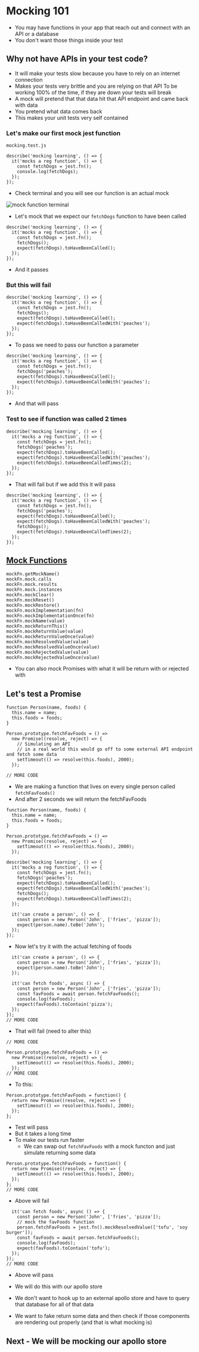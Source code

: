 # Mocking 101
* You may have functions in your app that reach out and connect with an API or a database
* You don't want those things inside your test

## Why not have APIs in your test code?
* It will make your tests slow because you have to rely on an internet connection
* Makes your tests very brittle and you are relying on that API To be working 100% of the time, if they are down your tests will break
* A mock will pretend that that data hit that API endpoint and came back with data
* You pretend what data comes back
* This makes your unit tests very self contained

### Let's make our first mock jest function
`mocking.test.js`

```
describe('mocking learning', () => {
  it('mocks a reg function', () => {
    const fetchDogs = jest.fn();
    console.log(fetchDogs);
  });
});
```

* Check terminal and you will see our function is an actual mock

![mock function terminal](https://i.imgur.com/bZlZ0mz.png)

* Let's mock that we expect our `fetchDogs` function to have been called

```
describe('mocking learning', () => {
  it('mocks a reg function', () => {
    const fetchDogs = jest.fn();
    fetchDogs();
    expect(fetchDogs).toHaveBeenCalled();
  });
});
```

* And it passes

### But this will fail
```
describe('mocking learning', () => {
  it('mocks a reg function', () => {
    const fetchDogs = jest.fn();
    fetchDogs();
    expect(fetchDogs).toHaveBeenCalled();
    expect(fetchDogs).toHaveBeenCalledWith('peaches');
  });
});
```

* To pass we need to pass our function a parameter

```
describe('mocking learning', () => {
  it('mocks a reg function', () => {
    const fetchDogs = jest.fn();
    fetchDogs('peaches');
    expect(fetchDogs).toHaveBeenCalled();
    expect(fetchDogs).toHaveBeenCalledWith('peaches');
  });
});
```

* And that will pass

### Test to see if function was called 2 times
```
describe('mocking learning', () => {
  it('mocks a reg function', () => {
    const fetchDogs = jest.fn();
    fetchDogs('peaches');
    expect(fetchDogs).toHaveBeenCalled();
    expect(fetchDogs).toHaveBeenCalledWith('peaches');
    expect(fetchDogs).toHaveBeenCalledTimes(2);
  });
});
```

* That will fail but if we add this it will pass

```
describe('mocking learning', () => {
  it('mocks a reg function', () => {
    const fetchDogs = jest.fn();
    fetchDogs('peaches');
    expect(fetchDogs).toHaveBeenCalled();
    expect(fetchDogs).toHaveBeenCalledWith('peaches');
    fetchDogs();
    expect(fetchDogs).toHaveBeenCalledTimes(2);
  });
});
```

## [Mock Functions](https://jestjs.io/docs/en/mock-function-api)
```
mockFn.getMockName()
mockFn.mock.calls
mockFn.mock.results
mockFn.mock.instances
mockFn.mockClear()
mockFn.mockReset()
mockFn.mockRestore()
mockFn.mockImplementation(fn)
mockFn.mockImplementationOnce(fn)
mockFn.mockName(value)
mockFn.mockReturnThis()
mockFn.mockReturnValue(value)
mockFn.mockReturnValueOnce(value)
mockFn.mockResolvedValue(value)
mockFn.mockResolvedValueOnce(value)
mockFn.mockRejectedValue(value)
mockFn.mockRejectedValueOnce(value)
```

* You can also mock Promises with what it will be return with or rejected with

## Let's test a Promise
```
function Person(name, foods) {
  this.name = name;
  this.foods = foods;
}

Person.prototype.fetchFavFoods = () =>
  new Promise((resolve, reject) => {
    // Simulating an API
    // in a real world this would go off to some external API endpoint and fetch some data
    setTimeout(() => resolve(this.foods), 2000);
  });

// MORE CODE
```

* We are making a function that lives on every single person called `fetchFavFoods()`
* And after 2 seconds we will return the fetchFavFoods

```
function Person(name, foods) {
  this.name = name;
  this.foods = foods;
}

Person.prototype.fetchFavFoods = () =>
  new Promise((resolve, reject) => {
    setTimeout(() => resolve(this.foods), 2000);
  });

describe('mocking learning', () => {
  it('mocks a reg function', () => {
    const fetchDogs = jest.fn();
    fetchDogs('peaches');
    expect(fetchDogs).toHaveBeenCalled();
    expect(fetchDogs).toHaveBeenCalledWith('peaches');
    fetchDogs();
    expect(fetchDogs).toHaveBeenCalledTimes(2);
  });

  it('can create a person', () => {
    const person = new Person('John', ['fries', 'pizza']);
    expect(person.name).toBe('John');
  });
});
```

* Now let's try it with the actual fetching of foods
```
  it('can create a person', () => {
    const person = new Person('John', ['fries', 'pizza']);
    expect(person.name).toBe('John');
  });

  it('can fetch foods', async () => {
    const person = new Person('John', ['fries', 'pizza']);
    const favFoods = await person.fetchFavFoods();
    console.log(favFoods);
    expect(favFoods).toContain('pizza');
  });
});
// MORE CODE
```

* That will fail (need to alter this)

```
// MORE CODE

Person.prototype.fetchFavFoods = () =>
  new Promise((resolve, reject) => {
    setTimeout(() => resolve(this.foods), 2000);
  });
// MORE CODE
```

* To this:

```
Person.prototype.fetchFavFoods = function() {
  return new Promise((resolve, reject) => {
    setTimeout(() => resolve(this.foods), 2000);
  });
};
```

* Test will pass
* But it takes a long time
* To make our tests run faster
    - We can swap out `fetchFavFoods` with a mock functon and just simulate returning some data

```
Person.prototype.fetchFavFoods = function() {
  return new Promise((resolve, reject) => {
    setTimeout(() => resolve(this.foods), 2000);
  });
};
// MORE CODE
```

* Above will fail

```
  it('can fetch foods', async () => {
    const person = new Person('John', ['fries', 'pizza']);
    // mock the favFoods function
    person.fetchFavFoods = jest.fn().mockResolvedValue(['tofu', 'soy burger']);
    const favFoods = await person.fetchFavFoods();
    console.log(favFoods);
    expect(favFoods).toContain('tofu');
  });
});
// MORE CODE
```

* Above will pass

* We will do this with our apollo store
* We don't want to hook up to an external apollo store and have to query that database for all of that data
* We want to fake return some data and then check if those components are rendering out properly (and that is what mocking is)

## Next - We will be mocking our apollo store
